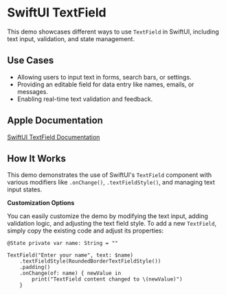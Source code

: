 #  SwiftUI TextField

This demo showcases different ways to use `TextField` in SwiftUI, including text input, validation, and state management.

## Use Cases

* Allowing users to input text in forms, search bars, or settings.
* Providing an editable field for data entry like names, emails, or messages.
* Enabling real-time text validation and feedback.

## Apple Documentation

[SwiftUI TextField Documentation](https://developer.apple.com/documentation/swiftui/textfield)

## How It Works

This demo demonstrates the use of SwiftUI's `TextField` component with various modifiers like `.onChange()`, `.textFieldStyle()`, and managing text input states.

**Customization Options**

You can easily customize the demo by modifying the text input, adding validation logic, and adjusting the text field style. To add a new `TextField`, simply copy the existing code and adjust its properties:

```
@State private var name: String = ""

TextField("Enter your name", text: $name)
    .textFieldStyle(RoundedBorderTextFieldStyle())
    .padding()
    .onChange(of: name) { newValue in
        print("TextField content changed to \(newValue)")
    }
```

